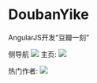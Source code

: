 # DoubanYike
AngularJS开发“豆瓣一刻”

侧导航
![](./_image/2017-03-17-20-36-26.jpg)
主页:
![](./_image/2017-03-17-20-35-56.jpg)

热门作者:
![](./_image/2017-03-17-20-37-35.jpg)


